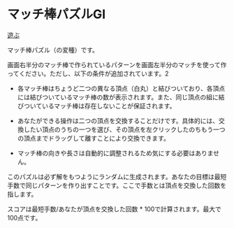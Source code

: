 # マッチ棒パズルGI

[遊ぶ](https://manybear-a1.github.io/match-puzzle-gi/)

マッチ棒パズル（の変種）です。


画面右半分のマッチ棒で作られているパターンを画面左半分のマッチを使って作ってください。ただし、以下の条件が追加されています。2

- 各マッチ棒はちょうど二つの異なる頂点（白丸）と結びついており、各頂点には結びついているマッチ棒の数が表示されます。また、同じ頂点の組に結びついているマッチ棒は存在しないことが保証されます。

- あなたができる操作は二つの頂点を交換することだけです。具体的には、交換したい頂点のうちの一つを選び、その頂点を左クリックしたのちもう一つの頂点までドラッグして離すことにより交換できます。

- マッチ棒の向きや長さは自動的に調整されるため気にする必要はありません。

このパズルは必ず解をもつようにランダムに生成されます。あなたの目標は最短手数で同じパターンを作り出すことです。ここで手数とは頂点を交換した回数を指します。

スコアは最短手数/あなたが頂点を交換した回数 * 100で計算されます。最大で100点です。